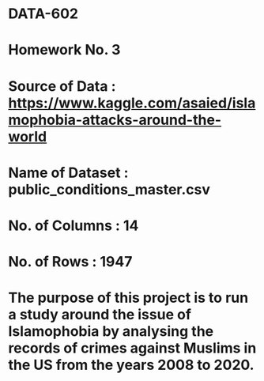 # DATA-602
# Homework No. 3
# Source of Data : https://www.kaggle.com/asaied/islamophobia-attacks-around-the-world
# Name of Dataset : public_conditions_master.csv
# No. of Columns : 14
# No. of Rows : 1947
# The purpose of this project is to run a study around the issue of Islamophobia by analysing the records of crimes against Muslims in the US from the years 2008 to 2020.
